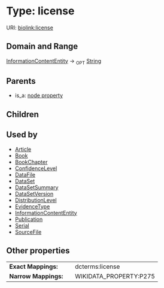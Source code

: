 
# Type: license




URI: [biolink:license](https://w3id.org/biolink/vocab/license)


## Domain and Range

[InformationContentEntity](InformationContentEntity.md) ->  <sub>OPT</sub> [String](types/String.md)

## Parents

 *  is_a: [node property](node_property.md)

## Children


## Used by

 * [Article](Article.md)
 * [Book](Book.md)
 * [BookChapter](BookChapter.md)
 * [ConfidenceLevel](ConfidenceLevel.md)
 * [DataFile](DataFile.md)
 * [DataSet](DataSet.md)
 * [DataSetSummary](DataSetSummary.md)
 * [DataSetVersion](DataSetVersion.md)
 * [DistributionLevel](DistributionLevel.md)
 * [EvidenceType](EvidenceType.md)
 * [InformationContentEntity](InformationContentEntity.md)
 * [Publication](Publication.md)
 * [Serial](Serial.md)
 * [SourceFile](SourceFile.md)

## Other properties

|  |  |  |
| --- | --- | --- |
| **Exact Mappings:** | | dcterms:license |
| **Narrow Mappings:** | | WIKIDATA_PROPERTY:P275 |

